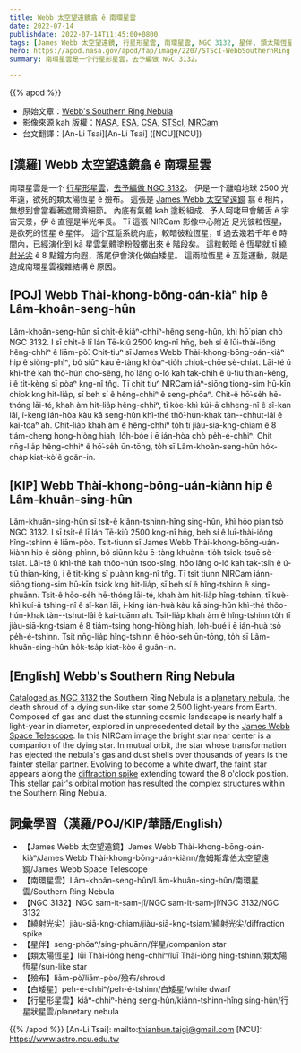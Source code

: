 ```yaml
---
title: Webb 太空望遠鏡翕 ê 南環星雲
date: 2022-07-14
publishdate: 2022-07-14T11:45:00+0800
tags: [James Webb 太空望遠鏡, 行星形星雲, 南環星雲, NGC 3132, 星伴, 類太陽恆星, 殮布, 白矮星, 繞射光尖]
hero: https://apod.nasa.gov/apod/fap/image/2207/STScI-WebbSouthernRing.jpg
summary: 南環星雲是一个行星形星雲，去予編做 NGC 3132。

---
```


{{% apod %}}

- 原始文章：[Webb's Southern Ring Nebula](https://apod.nasa.gov/apod/ap220714.html)
- 影像來源 kah [版權][copyright]：[NASA](https://www.nasa.gov), [ESA](https://www.esa.int/), [CSA](https://www.asc-csa.gc.ca/eng/), [STScI](https://www.stsci.edu/), [NIRCam](https://webbtelescope.org/contents/media/images/01FA0SZSEW1TZ51BHG0EGW2EZP)
- 台文翻譯：[An-Li Tsai][An-Li Tsai] ([NCU][NCU])

## [漢羅] Webb 太空望遠鏡翕 ê 南環星雲
南環星雲是一个 [行星形星雲][planetary nebula]，[去予編做 NGC 3132][Cataloged as NGC 3132]。
伊是一个離咱地球 2500 光年遠，欲死的類太陽恆星 ê 殮布。
這張是 [James Webb 太空望遠鏡][James Webb Space Telescope] 翕 ê 相片，無想到會當看著遮爾濟細節。
內底有氣體 kah 塗粉組成、予人呵咾甲會觸舌 ê 宇宙天景，伊 ê 直徑是半光年長。
Tī 這張 NIRCam 影像中心附近 足光彼粒恆星，是欲死的恆星 ê 星伴。
這个互踅系統內底，較暗彼粒恆星，tī 過去幾若千年 ê 時間內，已經演化到 kā 星雲氣體塗粉殼擲出來 ê 階段矣。
這粒較暗 ê 恆星就 tī [繞射光尖][diffraction spike] ê 8 點鐘方向遐，落尾伊會演化做白矮星。
這兩粒恆星 ê 互踅運動，就是造成南環星雲複雜結構 ê 原因。

## [POJ] Webb Thài-khong-bōng-oán-kiàⁿ hip ê Lâm-khoân-seng-hûn
Lâm-khoân-seng-hûn sī chi̍t-ê kiâⁿ-chhiⁿ-hêng seng-hûn, khì hō͘ pian chò NGC 3132.
I sī chi̍t-ê lī lán Tē-kiû 2500 kng-nî hn̄g, beh sí ê lūi-thài-iông hêng-chhiⁿ ê liām-pò͘.
Chit-tiuⁿ sī James Webb Thài-khong-bōng-oán-kiàⁿ hip ê siòng-phìⁿ, bô siūⁿ kàu ē-tàng khòaⁿ-tio̍h chiok-chōe sè-chiat.
Lāi-té ū khì-thé kah thô͘-hún cho͘-sêng, hō͘ lâng o-ló kah tak-chi̍h ê ú-tiū thian-kéng, i ê ti̍t-kèng sī pòaⁿ kng-nî tn̂g.
Tī chit tiuⁿ NIRCam iáⁿ-siōng tiong-sim hū-kīn chiok kng hit-lia̍p, sī beh sí ê hêng-chhiⁿ ê seng-phōaⁿ.
Chit-ê hō͘-se̍h hē-thóng lāi-té, khah àm hit-lia̍p hêng-chhiⁿ, tī kòe-khì kúi-ā chheng-nî ê sî-kan lāi, í-keng ián-hòa kàu kā seng-hûn khì-thé thô͘-hún-khak tàn--chhut-lâi ê kai-tōaⁿ ah.
Chit-lia̍p khah àm ê hêng-chhiⁿ to̍h tī jiàu-siā-kng-chiam ê 8 tiám-cheng hong-hiòng hiah, lo̍h-bóe i ē ián-hòa chò pe̍h-é-chhiⁿ.
Chit nn̄g-lia̍p hêng-chhiⁿ ê hō͘-se̍h ūn-tōng, to̍h sī Lâm-khoân-seng-hûn ho̍k-cha̍p kiat-kò͘ ê goân-in.

## [KIP]  Webb Thài-khong-bōng-uán-kiànn hip ê Lâm-khuân-sing-hûn
Lâm-khuân-sing-hûn sī tsi̍t-ê kiânn-tshinn-hîng sing-hûn, khì hōo pian tsò NGC 3132.
I sī tsi̍t-ê lī lán Tē-kiû 2500 kng-nî hn̄g, beh sí ê luī-thài-iông hîng-tshinn ê liām-pòo.
Tsit-tiunn sī James Webb Thài-khong-bōng-uán-kiànn hip ê siòng-phìnn, bô siūnn kàu ē-tàng khuànn-tio̍h tsiok-tsuē sè-tsiat.
Lāi-té ū khì-thé kah thôo-hún tsoo-sîng, hōo lâng o-ló kah tak-tsi̍h ê ú-tiū thian-kíng, i ê ti̍t-kìng sī puànn kng-nî tn̂g.
Tī tsit tiunn NIRCam iánn-siōng tiong-sim hū-kīn tsiok kng hit-lia̍p, sī beh sí ê hîng-tshinn ê sing-phuānn.
Tsit-ê hōo-se̍h hē-thóng lāi-té, khah àm hit-lia̍p hîng-tshinn, tī kuè-khì kuí-ā tshing-nî ê sî-kan lāi, í-king ián-huà kàu kā sing-hûn khì-thé thôo-hún-khak tàn--tshut-lâi ê kai-tuānn ah.
Tsit-lia̍p khah àm ê hîng-tshinn to̍h tī jiàu-siā-kng-tsiam ê 8 tiám-tsing hong-hiòng hiah, lo̍h-bué i ē ián-huà tsò pe̍h-é-tshinn.
Tsit nn̄g-lia̍p hîng-tshinn ê hōo-se̍h ūn-tōng, to̍h sī Lâm-khuân-sing-hûn ho̍k-tsa̍p kiat-kòo ê guân-in.

## [English] Webb's Southern Ring Nebula
[Cataloged as NGC 3132][Cataloged as NGC 3132] the Southern Ring Nebula is a [planetary nebula][planetary nebula], the death shroud of a dying sun-like star some 2,500 light-years from Earth.
Composed of gas and dust the stunning cosmic landscape is nearly half a light-year in diameter, explored in unprecedented detail by the [James Webb Space Telescope][James Webb Space Telescope].
In this NIRCam image the bright star near center is a companion of the dying star.
In mutual orbit, the star whose transformation has ejected the nebula's gas and dust shells over thousands of years is the fainter stellar partner.
Evolving to become a white dwarf, the faint star appears along the [diffraction spike][diffraction spike] extending toward the 8 o'clock position.
This stellar pair's orbital motion has resulted the complex structures within the Southern Ring Nebula.

## 詞彙學習（漢羅/POJ/KIP/華語/English）
- 【James Webb 太空望遠鏡】James Webb Thài-khong-bōng-oán-kiàⁿ/James Webb Thài-khong-bōng-uán-kiànn/詹姆斯韋伯太空望遠鏡/James Webb Space Telescope
- 【南環星雲】Lâm-khoân-seng-hûn/Lâm-khuân-sing-hûn/南環星雲/Southern Ring Nebula
- 【NGC 3132】NGC sam-it-sam-jī/NGC sam-it-sam-jī/NGC 3132/NGC 3132
- 【繞射光尖】jiàu-siā-kng-chiam/jiàu-siā-kng-tsiam/繞射光尖/diffraction spike
- 【星伴】seng-phōaⁿ/sing-phuānn/伴星/companion star
- 【類太陽恆星】lūi Thài-iông hêng-chhiⁿ/luī Thài-iông hîng-tshinn/類太陽恆星/sun-like star
- 【殮布】liām-pò͘/liām-pòo/殮布/shroud
- 【白矮星】peh-é-chhiⁿ/peh-é-tshinn/白矮星/white dwarf
- 【行星形星雲】kiâⁿ-chhiⁿ-hêng seng-hûn/kiânn-tshinn-hîng sing-hûn/行星狀星雲/planetary nebula


{{% /apod %}}
[An-Li Tsai]: mailto:thianbun.taigi@gmail.com
[NCU]: https://www.astro.ncu.edu.tw

[copyright]: https://apod.nasa.gov/apod/fap/lib/about_apod.html#srapply

[Cataloged as NGC 3132]:https://hubblesite.org/contents/media/images/1998/39/729-Image.html?keyword=ngc%25203132&filterUUID=6b40edb4-2a47-4f89-8047-2fe9359344f3
[planetary nebula]:https://apod.nasa.gov/apod/ap220521.html
[James Webb Space Telescope]:https://webbtelescope.org/contents/news-releases/2022/news-2022-033#section-id-2
[diffraction spike]:https://apod.nasa.gov/apod/ap220319.html
